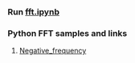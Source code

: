 ### Run [fft.ipynb](https://github.com/popikeyshen/FFT/blob/master/fft.ipynb)

### Python FFT samples and links

   1. [Negative_frequency](https://en.wikipedia.org/wiki/Negative_frequency)
